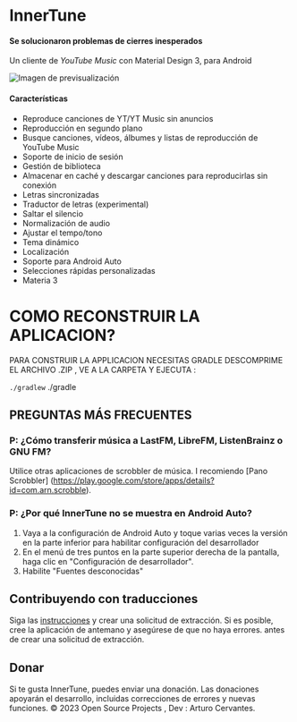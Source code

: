 # InnerTune     

#### Se solucionaron problemas de cierres inesperados

Un cliente de *YouTube Music* con Material Design 3, para Android

![Imagen de previsualización](https://raw.githubusercontent.com/z-huang/InnerTune/dev/app/src/main/res/mipmap-xxxhdpi/ic_launcher_round.webp)

#### Características

*   Reproduce canciones de YT/YT Music sin anuncios
*   Reproducción en segundo plano
*   Busque canciones, vídeos, álbumes y listas de reproducción de YouTube Music
*   Soporte de inicio de sesión
*   Gestión de biblioteca
*   Almacenar en caché y descargar canciones para reproducirlas sin conexión
*   Letras sincronizadas
*   Traductor de letras (experimental)
*   Saltar el silencio
*   Normalización de audio
*   Ajustar el tempo/tono
*   Tema dinámico
*   Localización
*   Soporte para Android Auto
*   Selecciones rápidas personalizadas
*   Materia 3

# COMO RECONSTRUIR LA APLICACION?

PARA CONSTRUIR LA APPLICACION NECESITAS GRADLE
DESCOMPRIME EL ARCHIVO .ZIP , VE A LA CARPETA Y 
 EJECUTA :

`
./gradlew
`
./gradle

## PREGUNTAS MÁS FRECUENTES

### P: ¿Cómo transferir música a LastFM, LibreFM, ListenBrainz o GNU FM?

Utilice otras aplicaciones de scrobbler de música. I
recomiendo [Pano Scrobbler] (https://play.google.com/store/apps/details?id=com.arn.scrobble).

### P: ¿Por qué InnerTune no se muestra en Android Auto?

1. Vaya a la configuración de Android Auto y toque varias veces la versión en la parte inferior para habilitar
   configuración del desarrollador
2. En el menú de tres puntos en la parte superior derecha de la pantalla, haga clic en "Configuración de desarrollador".
3. Habilite "Fuentes desconocidas"

## Contribuyendo con traducciones

Siga las [instrucciones](https://developer.android.com/guide/topics/resources/localization) y
crear una solicitud de extracción. Si es posible, cree la aplicación de antemano y asegúrese de que no haya errores.
antes de crear una solicitud de extracción.

## Donar

Si te gusta InnerTune, puedes enviar una donación. Las donaciones apoyarán el desarrollo,
incluidas correcciones de errores y nuevas funciones.
© 2023 Open Source Projects , Dev : Arturo Cervantes.[](https://github.com/Arturo254)
